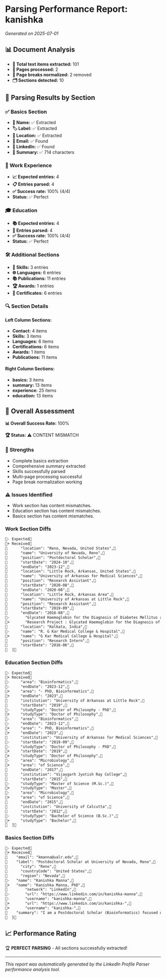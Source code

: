 # Parsing Performance Report: kanishka

*Generated on 2025-07-01*

## 📊 Document Analysis
- **📄 Total text items extracted:** 101
- **📑 Pages processed:** 2
- **🔄 Page breaks normalized:** 2 removed
- **🗂️ Sections detected:** 10

## 🎯 Parsing Results by Section

### ✅ Basics Section
- **👤 Name:** ✅ Extracted
- **🏷️ Label:** ✅ Extracted
- **📍 Location:** ✅ Extracted
- **📧 Email:** ✅ Found
- **🔗 LinkedIn:** ✅ Found
- **📝 Summary:** ✅ 714 characters

### 💼 Work Experience
- **📈 Expected entries:** 4
- **📋 Entries parsed:** 4
- **✅ Success rate:** 100% (4/4)
- **Status:** ✅ Perfect

### 🎓 Education
- **📚 Expected entries:** 4
- **🏫 Entries parsed:** 4
- **✅ Success rate:** 100% (4/4)
- **Status:** ✅ Perfect

### 🛠️ Additional Sections
- **🔧 Skills:** 3 entries
- **🌐 Languages:** 6 entries
- **📚 Publications:** 11 entries
- **🏆 Awards:** 1 entries
- **📜 Certificates:** 6 entries

### 🔍 Section Details
#### Left Column Sections:
- **Contact:** 4 items
- **Skills:** 3 items
- **Languages:** 6 items
- **Certifications:** 6 items
- **Awards:** 1 items
- **Publications:** 11 items

#### Right Column Sections:
- **basics:** 3 items
- **summary:** 13 items
- **experience:** 25 items
- **education:** 13 items

## 🎯 Overall Assessment

**📊 Overall Success Rate:** 100%

**🏆 Status:** ⚠️ CONTENT MISMATCH

### 💪 Strengths
- Complete basics extraction
- Comprehensive summary extracted
- Skills successfully parsed
- Multi-page processing successful
- Page break normalization working

### ⚠️ Issues Identified
- Work section has content mismatches.
- Education section has content mismatches.
- Basics section has content mismatches.
### Work Section Diffs
```diff
- Expected
+ Received
      "location": "Reno, Nevada, United States",
      "name": "University of Nevada, Reno",
      "position": "Postdoctoral Scholar",
      "startDate": "2024-10",
      "endDate": "2023-12",
      "location": "Little Rock, Arkansas, United States",
      "name": "University of Arkansas for Medical Sciences",
      "position": "Research Assistant",
      "startDate": "2020-08",
      "endDate": "2020-08",
      "location": "Little Rock, Arkansas Area",
      "name": "University of Arkansas at Little Rock",
      "position": "Research Assistant",
      "startDate": "2019-09",
      "endDate": "2016-08",
-       "Glycated Haemoglobin for the Diagnosis of Diabetes Mellitus and to Determine Estimated Average Glucose Concentration.",
+       "Research Project : Glycated Haemoglobin for the Diagnosis of Diabetes Mellitus and to Determine Estimated Average Glucose Concentration.",
      "location": "Kolkata, India",
-     "name": "R. G Kar Medical College & Hospital",
+     "name": "G Kar Medical College & Hospital",
      "position": "Research Intern",
      "startDate": "2016-06",
  ]
```

### Education Section Diffs
```diff
- Expected
+ Received
-     "area": "Bioinformatics",
-     "endDate": "2023-12",
+     "area": "- PhD, Bioinformatics",
+     "endDate": "2023",
      "institution": "University of Arkansas at Little Rock",
      "startDate": "2019",
-     "studyType": "Doctor of Philosophy - PhD",
+     "studyType": "Doctor of Philosophy",
-     "area": "Bioinformatics",
-     "endDate": "2023-12",
+     "area": "- PhD, Bioinformatics",
+     "endDate": "2023",
      "institution": "University of Arkansas for Medical Sciences",
-     "startDate": "2019-09",
-     "studyType": "Doctor of Philosophy - PhD",
+     "startDate": "2019",
+     "studyType": "Doctor of Philosophy",
-     "area": "Microbiology",
+     "area": "of Science",
      "endDate": "2017",
      "institution": "Vijaygarh Jyotish Ray College",
      "startDate": "2015",
-     "studyType": "Master of Science (M.Sc.)",
+     "studyType": "Master",
-     "area": "Microbiology",
+     "area": "of Science",
      "endDate": "2015",
      "institution": "University of Calcutta",
      "startDate": "2012",
-     "studyType": "Bachelor of Science (B.Sc.)",
+     "studyType": "Bachelor",
  ]
```

### Basics Section Diffs
```diff
- Expected
+ Received
    "email": "kmanna@ualr.edu",
    "label": "Postdoctoral Scholar at University of Nevada, Reno",
      "city": "Reno",
      "countryCode": "United States",
      "region": "Nevada",
-   "name": "Kanishka Manna",
+   "name": "Kanishka Manna, PhD",
        "network": "LinkedIn",
-       "url": "https://www.linkedin.com/in/kanishka-manna",
-       "username": "kanishka-manna",
+       "url": "https://www.linkedin.com/in/kanishka-",
+       "username": "kanishka-",
    "summary": "I am a Postdoctoral Scholar (Bioinformatics) focused on developing computational tools/pipelines and analyzing complex multi-omics data to gain deeper insights into biological systems. My expertise spans proteogenomics, high-throughput next generation omics, and microbiome research, where I apply bioinformatics methods to uncover novel biological mechanisms, identify biomarkers, and enhance our understanding of disease processes. My research integrates genomic, transcriptomic, and proteomic data. I am currently advancing single-cell omics research. I am also passionate about leveraging data-driven approaches to address complex biological questions, applying both analytical rigor and creativity to my work.",
  }
```


## 📈 Performance Rating

🏆 **PERFECT PARSING** - All sections successfully extracted!

---
*This report was automatically generated by the LinkedIn Profile Parser performance analysis tool.*
